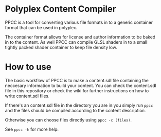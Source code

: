 # Polyplex Content Compiler

PPCC is a tool for converting various file formats in to a generic container format that can be used in polyplex.

The container format allows for license and author information to be baked in to the content.
As well PPCC can compile GLSL shaders in to a small tightly packed shader container to keep file density low.

# How to use

The basic workflow of PPCC is to make a content.sdl file containing the neccesary information to build your content.
You can check the content.sdl file in this repository or check the wiki for further instructions on how to write content.sdl files.

If there's an content.sdl file in the directory you are in you simply run `ppcc` and the files should be compiled according to the content description.

Otherwise you can choose files directly using `ppcc -c (files)`.

See `ppcc -h` for more help.